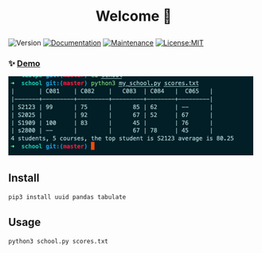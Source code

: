 <h1 align="center">

Welcome  👋

</h1>
<p>
<img alt="Version" src="https://img.shields.io/badge/version-0.0.1-blue.svg?cacheSeconds=2592000" />
<a href="" target="_blank"><img alt="Documentation" src="https://img.shields.io/badge/documentation-yes-brightgreen.svg" /></a>
<a href="" target="_blank"><img alt="Maintenance" src="https://img.shields.io/badge/Maintained%3F-yes-green.svg" /></a>
<a href="" target="_blank"><img alt="License:MIT" src="https://img.shields.io/badge/License-MIT-yellow.svg" /></a>

</p>

### ✨ [Demo](https://github.com/phamngocthaison/testps/tree/master/school#readme)
![Alt text](../blob/school.png?raw=true "Title")
## Install
```sh
pip3 install uuid pandas tabulate
```

## Usage
```sh
python3 school.py scores.txt
```
